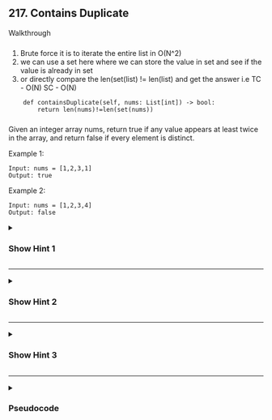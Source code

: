 ## 217. Contains Duplicate

Walkthrough
###
1. Brute force it is to iterate the entire list in O(N^2) 
2. we can use a set here where we can store the value in set and see if the value is already in set
3. or directly compare the len(set(list) != len(list) and get the answer i.e TC -  O(N) SC - O(N)

```
    def containsDuplicate(self, nums: List[int]) -> bool:
        return len(nums)!=len(set(nums))
```


###

Given an integer array nums, return true if any value appears at least twice in the array, and return false if every element is distinct.

Example 1:
```
Input: nums = [1,2,3,1]
Output: true
```

Example 2:
```
Input: nums = [1,2,3,4]
Output: false
```


<details>
  <summary><h3>
    Show Hint 1
  </h3></summary>
  <p>As usual, the most brute-forced way is to use two loops: one inner and one outer loop to find duplicate elements. So, try to think of a somewhat better way. There are many ways to solve this; one is to sort the array, which would take O(nlogn), and then check for contiguous repetitive elements.</p>
</details>

---
<details>
  <summary>
    <h3>
      Show Hint 2
    </h3>
  </summary>
  <p>Another way, I don't wanna say. Try to use a data structure that could solve this problem in a linear time. Just try to think. If you don't get it, then open hint 3</p>
</details>

---
<details>
  <summary>
    <h3>Show Hint 3</h3>
  </summary>
  <p>You can use a HashTable or HashSet to solve this problem in linear time by storing the visited elements in a HashSet or HashTable as keys for each iteration. By checking if the element already exists in the HashSet, you can return true if it does, and false if it doesn't. Finally, after the completion of the loop.</p>
</details>

---
<details>
  <summary><h3>Pseudocode</h3></summary>
  <pre>
    countSet -> hashSet()
    for each number in array
      if number exists in keyhs(countSet) then
        return true
      countSet.key(number).value(1)
    return false
  </pre>
</details>
